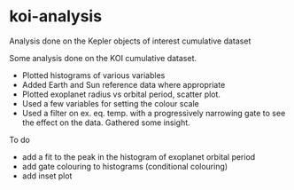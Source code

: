 # koi-analysis
Analysis done on the Kepler objects of interest cumulative dataset

	
Some analysis done on the KOI cumulative dataset.
* Plotted histograms of various variables
* Added Earth and Sun reference data where appropriate
* Plotted exoplanet radius vs orbital period, scatter plot.
* Used a few variables for setting the colour scale
* Used a filter on ex. eq. temp. with a progressively narrowing gate to see the effect on the data. Gathered some insight.

To do
* add a fit to the peak in the histogram of exoplanet orbital period
* add gate colouring to histograms (conditional colouring)
* add inset plot